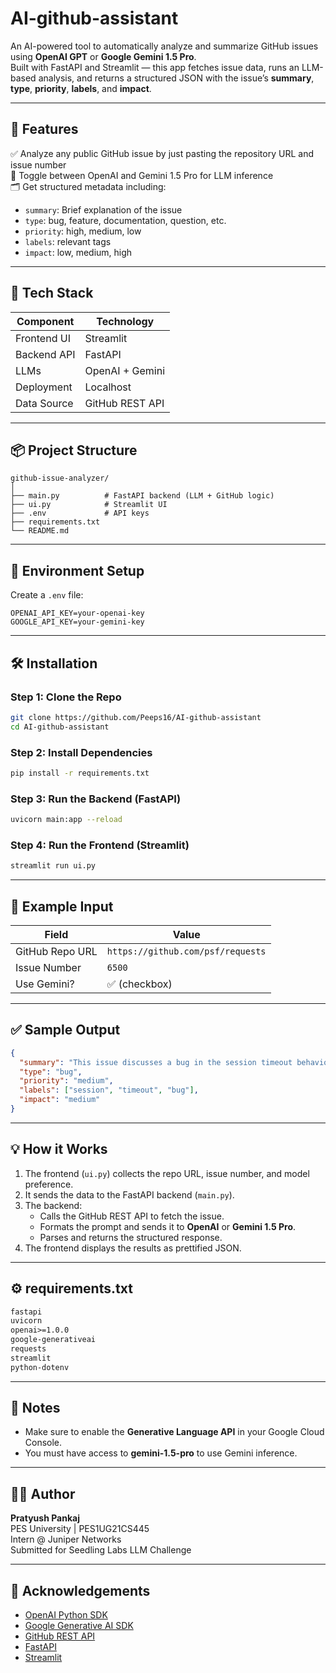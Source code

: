 # AI-github-assistant

An AI-powered tool to automatically analyze and summarize GitHub issues using **OpenAI GPT** or **Google Gemini 1.5 Pro**.  
Built with FastAPI and Streamlit — this app fetches issue data, runs an LLM-based analysis, and returns a structured JSON with the issue’s **summary**, **type**, **priority**, **labels**, and **impact**.

---

## 🚀 Features

✅ Analyze any public GitHub issue by just pasting the repository URL and issue number  
🧠 Toggle between OpenAI and Gemini 1.5 Pro for LLM inference  
🗂️ Get structured metadata including:
- `summary`: Brief explanation of the issue
- `type`: bug, feature, documentation, question, etc.
- `priority`: high, medium, low
- `labels`: relevant tags
- `impact`: low, medium, high

---

## 🧱 Tech Stack

| Component     | Technology      |
|---------------|------------------|
| Frontend UI   | Streamlit        |
| Backend API   | FastAPI          |
| LLMs          | OpenAI + Gemini  |
| Deployment    | Localhost        |
| Data Source   | GitHub REST API  |

---

## 📦 Project Structure

```
github-issue-analyzer/
│
├── main.py          # FastAPI backend (LLM + GitHub logic)
├── ui.py            # Streamlit UI
├── .env             # API keys
├── requirements.txt
└── README.md
```

---

## 🔐 Environment Setup

Create a `.env` file:

```env
OPENAI_API_KEY=your-openai-key
GOOGLE_API_KEY=your-gemini-key
```

---

## 🛠️ Installation

### Step 1: Clone the Repo

```bash
git clone https://github.com/Peeps16/AI-github-assistant
cd AI-github-assistant
```

### Step 2: Install Dependencies

```bash
pip install -r requirements.txt
```

### Step 3: Run the Backend (FastAPI)

```bash
uvicorn main:app --reload
```

### Step 4: Run the Frontend (Streamlit)

```bash
streamlit run ui.py
```

---

## 🧪 Example Input

| Field              | Value                                  |
|--------------------|----------------------------------------|
| GitHub Repo URL    | `https://github.com/psf/requests`      |
| Issue Number       | `6500`                                 |
| Use Gemini?        | ✅ (checkbox)                           |

---

## ✅ Sample Output

```json
{
  "summary": "This issue discusses a bug in the session timeout behavior.",
  "type": "bug",
  "priority": "medium",
  "labels": ["session", "timeout", "bug"],
  "impact": "medium"
}
```

---

## 💡 How it Works

1. The frontend (`ui.py`) collects the repo URL, issue number, and model preference.
2. It sends the data to the FastAPI backend (`main.py`).
3. The backend:
   - Calls the GitHub REST API to fetch the issue.
   - Formats the prompt and sends it to **OpenAI** or **Gemini 1.5 Pro**.
   - Parses and returns the structured response.
4. The frontend displays the results as prettified JSON.

---

## ⚙️ requirements.txt

```txt
fastapi
uvicorn
openai>=1.0.0
google-generativeai
requests
streamlit
python-dotenv
```

---

## 📌 Notes

- Make sure to enable the **Generative Language API** in your Google Cloud Console.
- You must have access to **gemini-1.5-pro** to use Gemini inference.

---

## 👨‍💻 Author

**Pratyush Pankaj**  
PES University | PES1UG21CS445  
Intern @ Juniper Networks  
Submitted for Seedling Labs LLM Challenge

---

## 🤝 Acknowledgements

- [OpenAI Python SDK](https://github.com/openai/openai-python)
- [Google Generative AI SDK](https://ai.google.dev/)
- [GitHub REST API](https://docs.github.com/en/rest)
- [FastAPI](https://fastapi.tiangolo.com/)
- [Streamlit](https://streamlit.io/)
